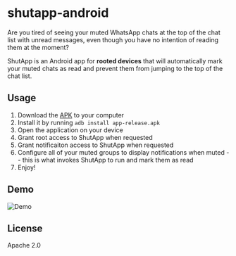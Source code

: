 # shutapp-android

Are you tired of seeing your muted WhatsApp chats at the top of the chat list with unread messages, even though you have no intention of reading them at the moment?

ShutApp is an Android app for **rooted devices** that will automatically mark your muted chats as read and prevent them from jumping to the top of the chat list.

## Usage

1. Download the [APK](https://github.com/eladnava/shutapp-android/blob/master/app/app-release.apk?raw=true) to your computer
2. Install it by running `adb install app-release.apk`
3. Open the application on your device
4. Grant root access to ShutApp when requested
5. Grant notificaiton access to ShutApp when requested
6. Configure all of your muted groups to display notifications when muted -- this is what invokes ShutApp to run and mark them as read
7. Enjoy!

## Demo

![Demo](https://raw.github.com/eladnava/shutapp-android/master/assets/screenshot.png)

## License

Apache 2.0
